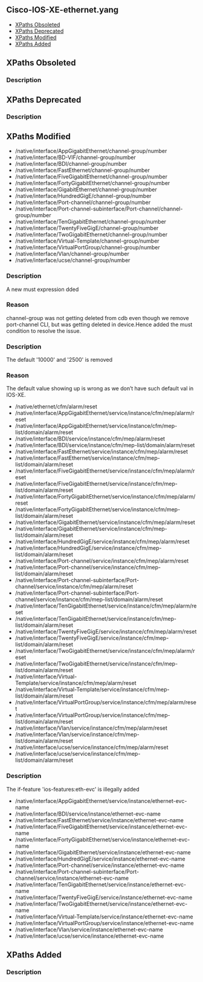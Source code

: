 ## Cisco-IOS-XE-ethernet.yang


- [XPaths Obsoleted](#xpaths-obsoleted)
- [XPaths Deprecated](#xpaths-deprecated)
- [XPaths Modified](#xpaths-modified)
- [XPaths Added](#xpaths-added)

## XPaths Obsoleted

### Description

## XPaths Deprecated

### Description

## XPaths Modified

- /native/interface/AppGigabitEthernet/channel-group/number
- /native/interface/BD-VIF/channel-group/number
- /native/interface/BDI/channel-group/number
- /native/interface/FastEthernet/channel-group/number
- /native/interface/FiveGigabitEthernet/channel-group/number
- /native/interface/FortyGigabitEthernet/channel-group/number
- /native/interface/GigabitEthernet/channel-group/number
- /native/interface/HundredGigE/channel-group/number
- /native/interface/Port-channel/channel-group/number
- /native/interface/Port-channel-subinterface/Port-channel/channel-group/number
- /native/interface/TenGigabitEthernet/channel-group/number
- /native/interface/TwentyFiveGigE/channel-group/number
- /native/interface/TwoGigabitEthernet/channel-group/number
- /native/interface/Virtual-Template/channel-group/number
- /native/interface/VirtualPortGroup/channel-group/number
- /native/interface/Vlan/channel-group/number
- /native/interface/ucse/channel-group/number

### Description

A new must expression dded

### Reason

channel-group was not getting deleted from cdb even though we remove port-channel CLI, but was getting deleted in device.Hence added the must condition to resolve the issue.

### Description

The default '10000' and '2500' is removed

### Reason

The default value showing up is wrong as we don’t have such default val in IOS-XE.

- /native/ethernet/cfm/alarm/reset
- /native/interface/AppGigabitEthernet/service/instance/cfm/mep/alarm/reset
- /native/interface/AppGigabitEthernet/service/instance/cfm/mep-list/domain/alarm/reset
- /native/interface/BDI/service/instance/cfm/mep/alarm/reset
- /native/interface/BDI/service/instance/cfm/mep-list/domain/alarm/reset
- /native/interface/FastEthernet/service/instance/cfm/mep/alarm/reset
- /native/interface/FastEthernet/service/instance/cfm/mep-list/domain/alarm/reset
- /native/interface/FiveGigabitEthernet/service/instance/cfm/mep/alarm/reset
- /native/interface/FiveGigabitEthernet/service/instance/cfm/mep-list/domain/alarm/reset
- /native/interface/FortyGigabitEthernet/service/instance/cfm/mep/alarm/reset
- /native/interface/FortyGigabitEthernet/service/instance/cfm/mep-list/domain/alarm/reset
- /native/interface/GigabitEthernet/service/instance/cfm/mep/alarm/reset
- /native/interface/GigabitEthernet/service/instance/cfm/mep-list/domain/alarm/reset
- /native/interface/HundredGigE/service/instance/cfm/mep/alarm/reset
- /native/interface/HundredGigE/service/instance/cfm/mep-list/domain/alarm/reset
- /native/interface/Port-channel/service/instance/cfm/mep/alarm/reset
- /native/interface/Port-channel/service/instance/cfm/mep-list/domain/alarm/reset
- /native/interface/Port-channel-subinterface/Port-channel/service/instance/cfm/mep/alarm/reset
- /native/interface/Port-channel-subinterface/Port-channel/service/instance/cfm/mep-list/domain/alarm/reset
- /native/interface/TenGigabitEthernet/service/instance/cfm/mep/alarm/reset
- /native/interface/TenGigabitEthernet/service/instance/cfm/mep-list/domain/alarm/reset
- /native/interface/TwentyFiveGigE/service/instance/cfm/mep/alarm/reset
- /native/interface/TwentyFiveGigE/service/instance/cfm/mep-list/domain/alarm/reset
- /native/interface/TwoGigabitEthernet/service/instance/cfm/mep/alarm/reset
- /native/interface/TwoGigabitEthernet/service/instance/cfm/mep-list/domain/alarm/reset
- /native/interface/Virtual-Template/service/instance/cfm/mep/alarm/reset
- /native/interface/Virtual-Template/service/instance/cfm/mep-list/domain/alarm/reset
- /native/interface/VirtualPortGroup/service/instance/cfm/mep/alarm/reset
- /native/interface/VirtualPortGroup/service/instance/cfm/mep-list/domain/alarm/reset
- /native/interface/Vlan/service/instance/cfm/mep/alarm/reset
- /native/interface/Vlan/service/instance/cfm/mep-list/domain/alarm/reset
- /native/interface/ucse/service/instance/cfm/mep/alarm/reset
- /native/interface/ucse/service/instance/cfm/mep-list/domain/alarm/reset

### Description

The if-feature 'ios-features:eth-evc' is illegally added

- /native/interface/AppGigabitEthernet/service/instance/ethernet-evc-name
- /native/interface/BDI/service/instance/ethernet-evc-name
- /native/interface/FastEthernet/service/instance/ethernet-evc-name
- /native/interface/FiveGigabitEthernet/service/instance/ethernet-evc-name
- /native/interface/FortyGigabitEthernet/service/instance/ethernet-evc-name
- /native/interface/GigabitEthernet/service/instance/ethernet-evc-name
- /native/interface/HundredGigE/service/instance/ethernet-evc-name
- /native/interface/Port-channel/service/instance/ethernet-evc-name
- /native/interface/Port-channel-subinterface/Port-channel/service/instance/ethernet-evc-name
- /native/interface/TenGigabitEthernet/service/instance/ethernet-evc-name
- /native/interface/TwentyFiveGigE/service/instance/ethernet-evc-name
- /native/interface/TwoGigabitEthernet/service/instance/ethernet-evc-name
- /native/interface/Virtual-Template/service/instance/ethernet-evc-name
- /native/interface/VirtualPortGroup/service/instance/ethernet-evc-name
- /native/interface/Vlan/service/instance/ethernet-evc-name
- /native/interface/ucse/service/instance/ethernet-evc-name

## XPaths Added

### Description
